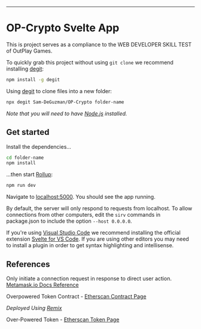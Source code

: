 ---

# OP-Crypto Svelte App

This is project serves as a compliance to the WEB DEVELOPER SKILL TEST of OutPlay Games.

To quickly grab this project without using `git clone` we recommend installing [degit](https://github.com/Rich-Harris/degit):

```bash
npm install -g degit
```

Using [degit](https://github.com/Rich-Harris/degit) to clone files into a new folder:

```bash
npx degit Sam-DeGuzman/OP-Crypto folder-name
```

_Note that you will need to have [Node.js](https://nodejs.org) installed._

## Get started

Install the dependencies...

```bash
cd folder-name
npm install
```

...then start [Rollup](https://rollupjs.org):

```bash
npm run dev
```

Navigate to [localhost:5000](http://localhost:5000). You should see the app running.

By default, the server will only respond to requests from localhost. To allow connections from other computers, edit the `sirv` commands in package.json to include the option `--host 0.0.0.0`.

If you're using [Visual Studio Code](https://code.visualstudio.com/) we recommend installing the official extension [Svelte for VS Code](https://marketplace.visualstudio.com/items?itemName=svelte.svelte-vscode). If you are using other editors you may need to install a plugin in order to get syntax highlighting and intellisense.

## References

Only initiate a connection request in response to direct user action.
[Metamask.io Docs Reference](https://docs.metamask.io/guide/getting-started.html#connecting-to-metamask)

Overpowered Token Contract - [Etherscan Contract Page](https://ropsten.etherscan.io/address/0x496013D89b773C00fa431A3837F2d1d75EDE4aEC)

_Deployed Using [Remix](https://remix.ethereum.org/)_

Over-Powered Token - [Etherscan Token Page](https://ropsten.etherscan.io/token/0x496013D89b773C00fa431A3837F2d1d75EDE4aEC)
